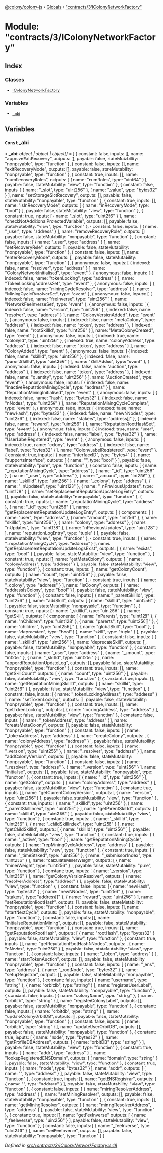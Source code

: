 [@colony/colony-js](../README.md) › [Globals](../globals.md) › ["contracts/3/IColonyNetworkFactory"](_contracts_3_icolonynetworkfactory_.md)

# Module: "contracts/3/IColonyNetworkFactory"

## Index

### Classes

* [IColonyNetworkFactory](../classes/_contracts_3_icolonynetworkfactory_.icolonynetworkfactory.md)

### Variables

* [_abi](_contracts_3_icolonynetworkfactory_.md#const-_abi)

## Variables

### `Const` _abi

• **_abi**: *object | object | object[]* = [
  {
    constant: false,
    inputs: [],
    name: "approveExitRecovery",
    outputs: [],
    payable: false,
    stateMutability: "nonpayable",
    type: "function"
  },
  {
    constant: false,
    inputs: [],
    name: "exitRecoveryMode",
    outputs: [],
    payable: false,
    stateMutability: "nonpayable",
    type: "function"
  },
  {
    constant: true,
    inputs: [],
    name: "numRecoveryRoles",
    outputs: [
      {
        name: "numRoles",
        type: "uint64"
      }
    ],
    payable: false,
    stateMutability: "view",
    type: "function"
  },
  {
    constant: false,
    inputs: [
      {
        name: "_slot",
        type: "uint256"
      },
      {
        name: "_value",
        type: "bytes32"
      }
    ],
    name: "setStorageSlotRecovery",
    outputs: [],
    payable: false,
    stateMutability: "nonpayable",
    type: "function"
  },
  {
    constant: true,
    inputs: [],
    name: "isInRecoveryMode",
    outputs: [
      {
        name: "inRecoveryMode",
        type: "bool"
      }
    ],
    payable: false,
    stateMutability: "view",
    type: "function"
  },
  {
    constant: true,
    inputs: [
      {
        name: "_slot",
        type: "uint256"
      }
    ],
    name: "checkNotAdditionalProtectedVariable",
    outputs: [],
    payable: false,
    stateMutability: "view",
    type: "function"
  },
  {
    constant: false,
    inputs: [
      {
        name: "_user",
        type: "address"
      }
    ],
    name: "removeRecoveryRole",
    outputs: [],
    payable: false,
    stateMutability: "nonpayable",
    type: "function"
  },
  {
    constant: false,
    inputs: [
      {
        name: "_user",
        type: "address"
      }
    ],
    name: "setRecoveryRole",
    outputs: [],
    payable: false,
    stateMutability: "nonpayable",
    type: "function"
  },
  {
    constant: false,
    inputs: [],
    name: "enterRecoveryMode",
    outputs: [],
    payable: false,
    stateMutability: "nonpayable",
    type: "function"
  },
  {
    anonymous: false,
    inputs: [
      {
        indexed: false,
        name: "resolver",
        type: "address"
      }
    ],
    name: "ColonyNetworkInitialised",
    type: "event"
  },
  {
    anonymous: false,
    inputs: [
      {
        indexed: false,
        name: "tokenLocking",
        type: "address"
      }
    ],
    name: "TokenLockingAddressSet",
    type: "event"
  },
  {
    anonymous: false,
    inputs: [
      {
        indexed: false,
        name: "miningCycleResolver",
        type: "address"
      }
    ],
    name: "MiningCycleResolverSet",
    type: "event"
  },
  {
    anonymous: false,
    inputs: [
      {
        indexed: false,
        name: "feeInverse",
        type: "uint256"
      }
    ],
    name: "NetworkFeeInverseSet",
    type: "event"
  },
  {
    anonymous: false,
    inputs: [
      {
        indexed: false,
        name: "version",
        type: "uint256"
      },
      {
        indexed: false,
        name: "resolver",
        type: "address"
      }
    ],
    name: "ColonyVersionAdded",
    type: "event"
  },
  {
    anonymous: false,
    inputs: [
      {
        indexed: false,
        name: "metaColony",
        type: "address"
      },
      {
        indexed: false,
        name: "token",
        type: "address"
      },
      {
        indexed: false,
        name: "rootSkillId",
        type: "uint256"
      }
    ],
    name: "MetaColonyCreated",
    type: "event"
  },
  {
    anonymous: false,
    inputs: [
      {
        indexed: true,
        name: "colonyId",
        type: "uint256"
      },
      {
        indexed: true,
        name: "colonyAddress",
        type: "address"
      },
      {
        indexed: false,
        name: "token",
        type: "address"
      }
    ],
    name: "ColonyAdded",
    type: "event"
  },
  {
    anonymous: false,
    inputs: [
      {
        indexed: false,
        name: "skillId",
        type: "uint256"
      },
      {
        indexed: false,
        name: "parentSkillId",
        type: "uint256"
      }
    ],
    name: "SkillAdded",
    type: "event"
  },
  {
    anonymous: false,
    inputs: [
      {
        indexed: false,
        name: "auction",
        type: "address"
      },
      {
        indexed: false,
        name: "token",
        type: "address"
      },
      {
        indexed: false,
        name: "quantity",
        type: "uint256"
      }
    ],
    name: "AuctionCreated",
    type: "event"
  },
  {
    anonymous: false,
    inputs: [
      {
        indexed: false,
        name: "inactiveReputationMiningCycle",
        type: "address"
      }
    ],
    name: "ReputationMiningInitialised",
    type: "event"
  },
  {
    anonymous: false,
    inputs: [
      {
        indexed: false,
        name: "hash",
        type: "bytes32"
      },
      {
        indexed: false,
        name: "nNodes",
        type: "uint256"
      }
    ],
    name: "ReputationMiningCycleComplete",
    type: "event"
  },
  {
    anonymous: false,
    inputs: [
      {
        indexed: false,
        name: "newHash",
        type: "bytes32"
      },
      {
        indexed: false,
        name: "newNNodes",
        type: "uint256"
      },
      {
        indexed: false,
        name: "stakers",
        type: "address[]"
      },
      {
        indexed: false,
        name: "reward",
        type: "uint256"
      }
    ],
    name: "ReputationRootHashSet",
    type: "event"
  },
  {
    anonymous: false,
    inputs: [
      {
        indexed: true,
        name: "user",
        type: "address"
      },
      {
        indexed: false,
        name: "label",
        type: "bytes32"
      }
    ],
    name: "UserLabelRegistered",
    type: "event"
  },
  {
    anonymous: false,
    inputs: [
      {
        indexed: true,
        name: "colony",
        type: "address"
      },
      {
        indexed: false,
        name: "label",
        type: "bytes32"
      }
    ],
    name: "ColonyLabelRegistered",
    type: "event"
  },
  {
    constant: true,
    inputs: [
      {
        name: "interfaceID",
        type: "bytes4"
      }
    ],
    name: "supportsInterface",
    outputs: [
      {
        name: "",
        type: "bool"
      }
    ],
    payable: false,
    stateMutability: "pure",
    type: "function"
  },
  {
    constant: false,
    inputs: [
      {
        name: "_reputationMiningCycle",
        type: "address"
      },
      {
        name: "_id",
        type: "uint256"
      },
      {
        name: "_user",
        type: "address"
      },
      {
        name: "_amount",
        type: "int256"
      },
      {
        name: "_skillId",
        type: "uint256"
      },
      {
        name: "_colony",
        type: "address"
      },
      {
        name: "_nUpdates",
        type: "uint128"
      },
      {
        name: "_nPreviousUpdates",
        type: "uint128"
      }
    ],
    name: "setReplacementReputationUpdateLogEntry",
    outputs: [],
    payable: false,
    stateMutability: "nonpayable",
    type: "function"
  },
  {
    constant: true,
    inputs: [
      {
        name: "_reputationMiningCycle",
        type: "address"
      },
      {
        name: "_id",
        type: "uint256"
      }
    ],
    name: "getReplacementReputationUpdateLogEntry",
    outputs: [
      {
        components: [
          {
            name: "user",
            type: "address"
          },
          {
            name: "amount",
            type: "int256"
          },
          {
            name: "skillId",
            type: "uint256"
          },
          {
            name: "colony",
            type: "address"
          },
          {
            name: "nUpdates",
            type: "uint128"
          },
          {
            name: "nPreviousUpdates",
            type: "uint128"
          }
        ],
        name: "reputationLogEntry",
        type: "tuple"
      }
    ],
    payable: false,
    stateMutability: "view",
    type: "function"
  },
  {
    constant: true,
    inputs: [
      {
        name: "_reputationMiningCycle",
        type: "address"
      }
    ],
    name: "getReplacementReputationUpdateLogsExist",
    outputs: [
      {
        name: "exists",
        type: "bool"
      }
    ],
    payable: false,
    stateMutability: "view",
    type: "function"
  },
  {
    constant: true,
    inputs: [],
    name: "getMetaColony",
    outputs: [
      {
        name: "colonyAddress",
        type: "address"
      }
    ],
    payable: false,
    stateMutability: "view",
    type: "function"
  },
  {
    constant: true,
    inputs: [],
    name: "getColonyCount",
    outputs: [
      {
        name: "count",
        type: "uint256"
      }
    ],
    payable: false,
    stateMutability: "view",
    type: "function"
  },
  {
    constant: true,
    inputs: [
      {
        name: "_colony",
        type: "address"
      }
    ],
    name: "isColony",
    outputs: [
      {
        name: "addressIsColony",
        type: "bool"
      }
    ],
    payable: false,
    stateMutability: "view",
    type: "function"
  },
  {
    constant: false,
    inputs: [
      {
        name: "_parentSkillId",
        type: "uint256"
      }
    ],
    name: "addSkill",
    outputs: [
      {
        name: "skillId",
        type: "uint256"
      }
    ],
    payable: false,
    stateMutability: "nonpayable",
    type: "function"
  },
  {
    constant: true,
    inputs: [
      {
        name: "_skillId",
        type: "uint256"
      }
    ],
    name: "getSkill",
    outputs: [
      {
        components: [
          {
            name: "nParents",
            type: "uint128"
          },
          {
            name: "nChildren",
            type: "uint128"
          },
          {
            name: "parents",
            type: "uint256[]"
          },
          {
            name: "children",
            type: "uint256[]"
          },
          {
            name: "globalSkill",
            type: "bool"
          },
          {
            name: "deprecated",
            type: "bool"
          }
        ],
        name: "skill",
        type: "tuple"
      }
    ],
    payable: false,
    stateMutability: "view",
    type: "function"
  },
  {
    constant: false,
    inputs: [
      {
        name: "_skillId",
        type: "uint256"
      }
    ],
    name: "deprecateSkill",
    outputs: [],
    payable: false,
    stateMutability: "nonpayable",
    type: "function"
  },
  {
    constant: false,
    inputs: [
      {
        name: "_user",
        type: "address"
      },
      {
        name: "_amount",
        type: "int256"
      },
      {
        name: "_skillId",
        type: "uint256"
      }
    ],
    name: "appendReputationUpdateLog",
    outputs: [],
    payable: false,
    stateMutability: "nonpayable",
    type: "function"
  },
  {
    constant: true,
    inputs: [],
    name: "getSkillCount",
    outputs: [
      {
        name: "count",
        type: "uint256"
      }
    ],
    payable: false,
    stateMutability: "view",
    type: "function"
  },
  {
    constant: true,
    inputs: [],
    name: "getReputationMiningSkillId",
    outputs: [
      {
        name: "skillId",
        type: "uint256"
      }
    ],
    payable: false,
    stateMutability: "view",
    type: "function"
  },
  {
    constant: false,
    inputs: [
      {
        name: "_tokenLockingAddress",
        type: "address"
      }
    ],
    name: "setTokenLocking",
    outputs: [],
    payable: false,
    stateMutability: "nonpayable",
    type: "function"
  },
  {
    constant: true,
    inputs: [],
    name: "getTokenLocking",
    outputs: [
      {
        name: "lockingAddress",
        type: "address"
      }
    ],
    payable: false,
    stateMutability: "view",
    type: "function"
  },
  {
    constant: false,
    inputs: [
      {
        name: "_tokenAddress",
        type: "address"
      }
    ],
    name: "createMetaColony",
    outputs: [],
    payable: false,
    stateMutability: "nonpayable",
    type: "function"
  },
  {
    constant: false,
    inputs: [
      {
        name: "_tokenAddress",
        type: "address"
      }
    ],
    name: "createColony",
    outputs: [
      {
        name: "colonyAddress",
        type: "address"
      }
    ],
    payable: false,
    stateMutability: "nonpayable",
    type: "function"
  },
  {
    constant: false,
    inputs: [
      {
        name: "_version",
        type: "uint256"
      },
      {
        name: "_resolver",
        type: "address"
      }
    ],
    name: "addColonyVersion",
    outputs: [],
    payable: false,
    stateMutability: "nonpayable",
    type: "function"
  },
  {
    constant: false,
    inputs: [
      {
        name: "_resolver",
        type: "address"
      },
      {
        name: "_version",
        type: "uint256"
      }
    ],
    name: "initialise",
    outputs: [],
    payable: false,
    stateMutability: "nonpayable",
    type: "function"
  },
  {
    constant: true,
    inputs: [
      {
        name: "_id",
        type: "uint256"
      }
    ],
    name: "getColony",
    outputs: [
      {
        name: "colonyAddress",
        type: "address"
      }
    ],
    payable: false,
    stateMutability: "view",
    type: "function"
  },
  {
    constant: true,
    inputs: [],
    name: "getCurrentColonyVersion",
    outputs: [
      {
        name: "version",
        type: "uint256"
      }
    ],
    payable: false,
    stateMutability: "view",
    type: "function"
  },
  {
    constant: true,
    inputs: [
      {
        name: "_skillId",
        type: "uint256"
      },
      {
        name: "_parentSkillIndex",
        type: "uint256"
      }
    ],
    name: "getParentSkillId",
    outputs: [
      {
        name: "skillId",
        type: "uint256"
      }
    ],
    payable: false,
    stateMutability: "view",
    type: "function"
  },
  {
    constant: true,
    inputs: [
      {
        name: "_skillId",
        type: "uint256"
      },
      {
        name: "_childSkillIndex",
        type: "uint256"
      }
    ],
    name: "getChildSkillId",
    outputs: [
      {
        name: "skillId",
        type: "uint256"
      }
    ],
    payable: false,
    stateMutability: "view",
    type: "function"
  },
  {
    constant: true,
    inputs: [
      {
        name: "_active",
        type: "bool"
      }
    ],
    name: "getReputationMiningCycle",
    outputs: [
      {
        name: "repMiningCycleAddress",
        type: "address"
      }
    ],
    payable: false,
    stateMutability: "view",
    type: "function"
  },
  {
    constant: true,
    inputs: [
      {
        name: "_timeStaked",
        type: "uint256"
      },
      {
        name: "_submissonIndex",
        type: "uint256"
      }
    ],
    name: "calculateMinerWeight",
    outputs: [
      {
        name: "minerWeight",
        type: "uint256"
      }
    ],
    payable: false,
    stateMutability: "pure",
    type: "function"
  },
  {
    constant: true,
    inputs: [
      {
        name: "_version",
        type: "uint256"
      }
    ],
    name: "getColonyVersionResolver",
    outputs: [
      {
        name: "resolverAddress",
        type: "address"
      }
    ],
    payable: false,
    stateMutability: "view",
    type: "function"
  },
  {
    constant: false,
    inputs: [
      {
        name: "newHash",
        type: "bytes32"
      },
      {
        name: "newNNodes",
        type: "uint256"
      },
      {
        name: "stakers",
        type: "address[]"
      },
      {
        name: "reward",
        type: "uint256"
      }
    ],
    name: "setReputationRootHash",
    outputs: [],
    payable: false,
    stateMutability: "nonpayable",
    type: "function"
  },
  {
    constant: false,
    inputs: [],
    name: "startNextCycle",
    outputs: [],
    payable: false,
    stateMutability: "nonpayable",
    type: "function"
  },
  {
    constant: false,
    inputs: [],
    name: "initialiseReputationMining",
    outputs: [],
    payable: false,
    stateMutability: "nonpayable",
    type: "function"
  },
  {
    constant: true,
    inputs: [],
    name: "getReputationRootHash",
    outputs: [
      {
        name: "rootHash",
        type: "bytes32"
      }
    ],
    payable: false,
    stateMutability: "view",
    type: "function"
  },
  {
    constant: true,
    inputs: [],
    name: "getReputationRootHashNNodes",
    outputs: [
      {
        name: "nNodes",
        type: "uint256"
      }
    ],
    payable: false,
    stateMutability: "view",
    type: "function"
  },
  {
    constant: false,
    inputs: [
      {
        name: "_token",
        type: "address"
      }
    ],
    name: "startTokenAuction",
    outputs: [],
    payable: false,
    stateMutability: "nonpayable",
    type: "function"
  },
  {
    constant: false,
    inputs: [
      {
        name: "_ens",
        type: "address"
      },
      {
        name: "_rootNode",
        type: "bytes32"
      }
    ],
    name: "setupRegistrar",
    outputs: [],
    payable: false,
    stateMutability: "nonpayable",
    type: "function"
  },
  {
    constant: false,
    inputs: [
      {
        name: "username",
        type: "string"
      },
      {
        name: "orbitdb",
        type: "string"
      }
    ],
    name: "registerUserLabel",
    outputs: [],
    payable: false,
    stateMutability: "nonpayable",
    type: "function"
  },
  {
    constant: false,
    inputs: [
      {
        name: "colonyName",
        type: "string"
      },
      {
        name: "orbitdb",
        type: "string"
      }
    ],
    name: "registerColonyLabel",
    outputs: [],
    payable: false,
    stateMutability: "nonpayable",
    type: "function"
  },
  {
    constant: false,
    inputs: [
      {
        name: "orbitdb",
        type: "string"
      }
    ],
    name: "updateColonyOrbitDB",
    outputs: [],
    payable: false,
    stateMutability: "nonpayable",
    type: "function"
  },
  {
    constant: false,
    inputs: [
      {
        name: "orbitdb",
        type: "string"
      }
    ],
    name: "updateUserOrbitDB",
    outputs: [],
    payable: false,
    stateMutability: "nonpayable",
    type: "function"
  },
  {
    constant: true,
    inputs: [
      {
        name: "node",
        type: "bytes32"
      }
    ],
    name: "getProfileDBAddress",
    outputs: [
      {
        name: "orbitDB",
        type: "string"
      }
    ],
    payable: false,
    stateMutability: "view",
    type: "function"
  },
  {
    constant: true,
    inputs: [
      {
        name: "addr",
        type: "address"
      }
    ],
    name: "lookupRegisteredENSDomain",
    outputs: [
      {
        name: "domain",
        type: "string"
      }
    ],
    payable: false,
    stateMutability: "view",
    type: "function"
  },
  {
    constant: true,
    inputs: [
      {
        name: "node",
        type: "bytes32"
      }
    ],
    name: "addr",
    outputs: [
      {
        name: "",
        type: "address"
      }
    ],
    payable: false,
    stateMutability: "view",
    type: "function"
  },
  {
    constant: true,
    inputs: [],
    name: "getENSRegistrar",
    outputs: [
      {
        name: "",
        type: "address"
      }
    ],
    payable: false,
    stateMutability: "view",
    type: "function"
  },
  {
    constant: false,
    inputs: [
      {
        name: "miningResolverAddress",
        type: "address"
      }
    ],
    name: "setMiningResolver",
    outputs: [],
    payable: false,
    stateMutability: "nonpayable",
    type: "function"
  },
  {
    constant: true,
    inputs: [],
    name: "getMiningResolver",
    outputs: [
      {
        name: "miningResolverAddress",
        type: "address"
      }
    ],
    payable: false,
    stateMutability: "view",
    type: "function"
  },
  {
    constant: true,
    inputs: [],
    name: "getFeeInverse",
    outputs: [
      {
        name: "_feeInverse",
        type: "uint256"
      }
    ],
    payable: false,
    stateMutability: "view",
    type: "function"
  },
  {
    constant: false,
    inputs: [
      {
        name: "_feeInverse",
        type: "uint256"
      }
    ],
    name: "setFeeInverse",
    outputs: [],
    payable: false,
    stateMutability: "nonpayable",
    type: "function"
  }
]

*Defined in [src/contracts/3/IColonyNetworkFactory.ts:18](https://github.com/JoinColony/colonyJS/blob/60b53ae/src/contracts/3/IColonyNetworkFactory.ts#L18)*
